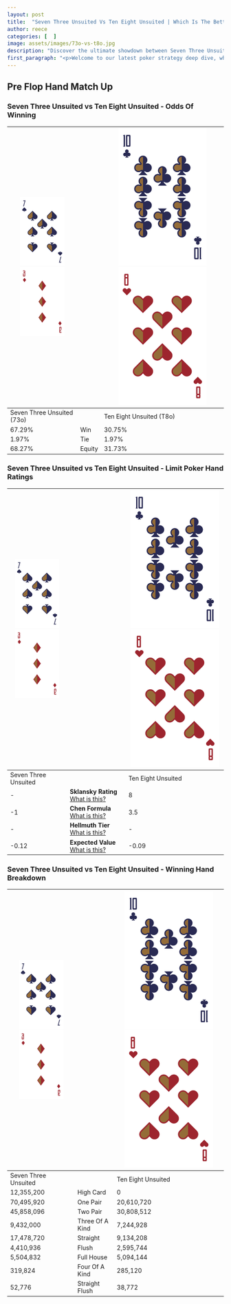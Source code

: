 ```yaml
---
layout: post
title:  "Seven Three Unsuited Vs Ten Eight Unsuited | Which Is The Better Hand In Poker? A Complete Guide"
author: reece
categories: [  ]
image: assets/images/73o-vs-t8o.jpg
description: "Discover the ultimate showdown between Seven Three Unsuited and Ten Eight Unsuited in poker! Uncover the odds, strategies, and scenarios where one hand triumphs over the other. Get ready to up your poker game with this thrilling analysis."
first_paragraph: "<p>Welcome to our latest poker strategy deep dive, where we're pitting two distinct hands against each other in a high-stakes showdown: Seven Three Unsuited vs Ten Eight Unsuited.</p><p>In the dynamic world of poker, every decision counts, and knowing which hand holds the upper hand is key to your success at the table.</p><p>In this article, we'll dissect these two hands, explore the scenarios where one dominates the other, and equip you with the knowledge to make strategic choices that can tip the odds in your favor.</p><p>Get ready to unravel the intriguing dynamics of these poker hands and elevate your game to new heights.</p>"
---
```




[comment]: # (sp0)

## Pre Flop Hand Match Up

<div class="table hand-ratings" markdown="1"> 



### Seven Three Unsuited vs Ten Eight Unsuited - Odds Of Winning


    
| ![image info](assets/images/hand1/7.png) ![image info](assets/images/hand1/3o.png) |  | ![image info](assets/images/hand2/T.png) ![image info](assets/images/hand2/8o.png) |
| -------- | -------- | -------- |
| Seven Three Unsuited (73o) |  | Ten Eight Unsuited (T8o) |
| 67.29% | Win | 30.75% |
| 1.97% | Tie | 1.97% |
| 68.27% | Equity | 31.73% |




[comment]: # (sp1)



### Seven Three Unsuited vs Ten Eight Unsuited - Limit Poker Hand Ratings


    
| ![image info](assets/images/hand1/7.png) ![image info](assets/images/hand1/3o.png) |  | ![image info](assets/images/hand2/T.png) ![image info](assets/images/hand2/8o.png) |
| -------- | -------- | -------- |
| Seven Three Unsuited |  | Ten Eight Unsuited |
| - | **Sklansky Rating** [What is this?](/sklansky-rating-explained) | 8 |
| -1 | **Chen Formula** [What is this?](/chen-formula-explained) | 3.5 |
| - | **Hellmuth Tier** [What is this?](/Hellmuth-tier-explained) | - |
| -0.12 | **Expected Value** [What is this?](/expected-value-explained) | -0.09 |




[comment]: # (sp2)



### Seven Three Unsuited vs Ten Eight Unsuited - Winning Hand Breakdown


    
| ![image info](assets/images/hand1/7.png) ![image info](assets/images/hand1/3o.png) |  | ![image info](assets/images/hand2/T.png) ![image info](assets/images/hand2/8o.png) |
| -------- | -------- | -------- |
| Seven Three Unsuited |  | Ten Eight Unsuited |
| 12,355,200 | High Card | 0 |
| 70,495,920 | One Pair | 20,610,720 |
| 45,858,096 | Two Pair | 30,808,512 |
| 9,432,000 | Three Of A Kind | 7,244,928 |
| 17,478,720 | Straight | 9,134,208 |
| 4,410,936 | Flush | 2,595,744 |
| 5,504,832 | Full House | 5,094,144 |
| 319,824 | Four Of A Kind | 285,120 |
| 52,776 | Straight Flush | 38,772 |




[comment]: # (sp3)



</div>

[comment]: # (sp4)



[comment]: # (sp5)

